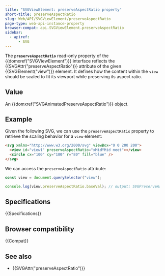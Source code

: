 ```yaml
---
title: "SVGViewElement: preserveAspectRatio property"
short-title: preserveAspectRatio
slug: Web/API/SVGViewElement/preserveAspectRatio
page-type: web-api-instance-property
browser-compat: api.SVGViewElement.preserveAspectRatio
sidebar:
  - apiref:
      - SVG
---
```


The **`preserveAspectRatio`** read-only property of the {{domxref("SVGViewElement")}} interface reflects the {{SVGAttr("preserveAspectRatio")}} attribute of the given {{SVGElement("view")}} element. It defines how the content within the `view` should be scaled to fit its viewport while preserving its aspect ratio.

## Value

An {{domxref("SVGAnimatedPreserveAspectRatio")}} object.

## Example

Given the following SVG, we can use the `preserveAspectRatio` property to retrieve the scaling behavior for a `view` element:

```html
<svg xmlns="http://www.w3.org/2000/svg" viewBox="0 0 200 200">
  <view id="view1" preserveAspectRatio="xMidYMid meet"></view>
  <circle cx="100" cy="100" r="80" fill="blue" />
</svg>
```

We can access the `preserveAspectRatio` attribute:

```js
const view = document.querySelector("view");

console.log(view.preserveAspectRatio.baseVal); // output: SVGPreserveAspectRatio {align: 1, meetOrSlice: 1}
```

## Specifications

{{Specifications}}

## Browser compatibility

{{Compat}}

## See also

- {{SVGAttr("preserveAspectRatio")}}
